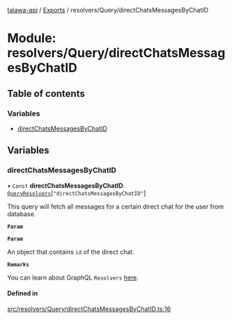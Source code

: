 [talawa-api](../README.md) / [Exports](../modules.md) / resolvers/Query/directChatsMessagesByChatID

# Module: resolvers/Query/directChatsMessagesByChatID

## Table of contents

### Variables

- [directChatsMessagesByChatID](resolvers_Query_directChatsMessagesByChatID.md#directchatsmessagesbychatid)

## Variables

### directChatsMessagesByChatID

• `Const` **directChatsMessagesByChatID**: [`QueryResolvers`](types_generatedGraphQLTypes.md#queryresolvers)[``"directChatsMessagesByChatID"``]

This query will fetch all messages for a certain direct chat for the user from database.

**`Param`**

**`Param`**

An object that contains `id` of the direct chat.

**`Remarks`**

You can learn about GraphQL `Resolvers`
[here](https://www.apollographql.com/docs/apollo-server/data/resolvers/).

#### Defined in

[src/resolvers/Query/directChatsMessagesByChatID.ts:16](https://github.com/PalisadoesFoundation/talawa-api/blob/515781e/src/resolvers/Query/directChatsMessagesByChatID.ts#L16)
